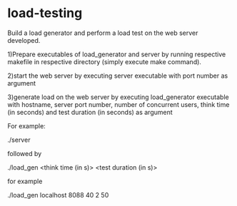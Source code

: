 # load-testing
Build a load generator and perform a load test on the web server developed.


1)Prepare executables of load_generator and server by running respective makefile in respective directory (simply execute make command).

2)start the web server by executing server executable with port number as argument

3)generate load on the web server by executing load_generator executable with hostname, server port number, number of concurrent users, think time (in seconds) and test duration (in seconds) as argument

For example:

./server <port number>

followed by

./load_gen <hostname> <server port> <number of concurrent users> <think time (in s)> <test duration (in s)>

for example

./load_gen localhost 8088 40 2 50


